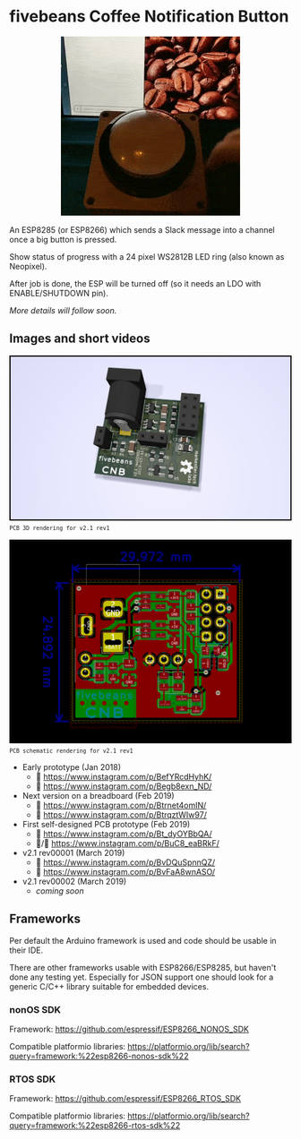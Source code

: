 # fivebeans Coffee Notification Button

<p align="center">
  <img width="320" height="320" src="./images/cnb-v2-prototype.gif">
</p>

An ESP8285 (or ESP8266) which sends a Slack message into a channel once a big button is pressed.

Show status of progress with a 24 pixel WS2812B LED ring (also known as Neopixel).

After job is done, the ESP will be turned off (so it needs an LDO with ENABLE/SHUTDOWN pin).

_More details will follow soon._

## Images and short videos

![PCB 3D rendering for v2.1 rev00002](./images/rev00002-3d.png)
<small>`PCB 3D rendering for v2.1 rev1`</small>

![PCB schematic rendering for v2.1 rev00002](./images/rev00002-pcb.png)
<small>`PCB schematic rendering for v2.1 rev1`</small>

* Early prototype (Jan 2018)
  * 🎥 https://www.instagram.com/p/BefYRcdHyhK/
  * 📸 https://www.instagram.com/p/Begb8exn_ND/
* Next version on a breadboard (Feb 2019)
  * 🎥 https://www.instagram.com/p/Btrnet4omIN/
  * 📸 https://www.instagram.com/p/BtrqztWIw97/
* First self-designed PCB prototype (Feb 2019)
  * 📸 https://www.instagram.com/p/Bt_dyOYBbQA/
  * 🎥/📸 https://www.instagram.com/p/BuC8_eaBRkF/
* v2.1 rev00001 (March 2019)
  * 📸 https://www.instagram.com/p/BvDQuSpnnQZ/
  * 📸 https://www.instagram.com/p/BvFaA8wnASO/
* v2.1 rev00002 (March 2019)
  * _coming soon_

## Frameworks

Per default the Arduino framework is used and code should be usable in their IDE.

There are other frameworks usable with ESP8266/ESP8285, but haven't done any testing yet.
Especially for JSON support one should look for a generic C/C++ library suitable for embedded devices.

### nonOS SDK

Framework: https://github.com/espressif/ESP8266_NONOS_SDK

Compatible platformio libraries: https://platformio.org/lib/search?query=framework:%22esp8266-nonos-sdk%22

### RTOS SDK

Framework: https://github.com/espressif/ESP8266_RTOS_SDK

Compatible platformio libraries: https://platformio.org/lib/search?query=framework:%22esp8266-rtos-sdk%22
